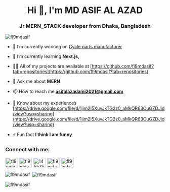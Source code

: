 <h1 align="center">Hi 👋, I'm MD ASIF AL AZAD</h1>
<h3 align="center">Jr MERN_STACK developer from Dhaka, Bangladesh</h3>

<p align="left"> <img src="https://komarev.com/ghpvc/?username=fl9mdasif&label=Profile%20views&color=0e75b6&style=flat" alt="fl9mdasif" /> </p>

- 🔭 I’m currently working on [Cycle parts manufacturer](https://cycle-parts-hut.web.app/)

- 🌱 I’m currently learning **Next.js,**

- 👨‍💻 All of my projects are available at [https://github.com/fl9mdasif?tab=repositories](https://github.com/fl9mdasif?tab=repositories)

- 💬 Ask me about **MERN**

- 📫 How to reach me **asifalazadami2021@gmail.com**

- 📄 Know about my experiences [https://drive.google.com/file/d/1jjm2I5XuvJkTG2z0_aMkQR63CuGZDJid/view?usp=sharing](https://drive.google.com/file/d/1jjm2I5XuvJkTG2z0_aMkQR63CuGZDJid/view?usp=sharing)

- ⚡ Fun fact **I think I am funny**

<h3 align="left">Connect with me:</h3>
<p align="left">
<a href="https://codepen.io/fl9mdasif" target="blank"><img align="center" src="https://raw.githubusercontent.com/rahuldkjain/github-profile-readme-generator/master/src/images/icons/Social/codepen.svg" alt="fl9mdasif" height="30" width="40" /></a>
<a href="https://linkedin.com/in/fl9mdasif" target="blank"><img align="center" src="https://raw.githubusercontent.com/rahuldkjain/github-profile-readme-generator/master/src/images/icons/Social/linked-in-alt.svg" alt="fl9mdasif" height="30" width="40" /></a>
<a href="https://stackoverflow.com/users/14557573/md-asif-al-azad" target="blank"><img align="center" src="https://raw.githubusercontent.com/rahuldkjain/github-profile-readme-generator/master/src/images/icons/Social/stack-overflow.svg" alt="14557573/md-asif-al-azad" height="30" width="40" /></a>
<a href="https://fb.com/fl9mdasif2" target="blank"><img align="center" src="https://raw.githubusercontent.com/rahuldkjain/github-profile-readme-generator/master/src/images/icons/Social/facebook.svg" alt="fl9mdasif2" height="30" width="40" /></a>
<a href="https://www.hackerrank.com/fl9mdasif" target="blank"><img align="center" src="https://raw.githubusercontent.com/rahuldkjain/github-profile-readme-generator/master/src/images/icons/Social/hackerrank.svg" alt="fl9mdasif" height="30" width="40" /></a>
</p>

<p><img align="left" src="https://github-readme-stats.vercel.app/api/top-langs?username=fl9mdasif&show_icons=true&locale=en&layout=compact" alt="fl9mdasif" /></p>

<p>&nbsp;<img align="center" src="https://github-readme-stats.vercel.app/api?username=fl9mdasif&show_icons=true&locale=en" alt="fl9mdasif" /></p>

<p><img align="center" src="https://github-readme-streak-stats.herokuapp.com/?user=fl9mdasif&" alt="fl9mdasif" /></p>
